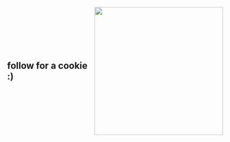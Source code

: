 <div style="display: flex; align-items: center; gap: 12px;">
  <h2 style="margin: 0;">follow for a cookie :)</h2>
  <img src="https://static.vecteezy.com/system/resources/previews/009/400/072/non_2x/homemade-tasty-cookies-clipart-design-illustration-free-png.png" width="300">
</div>
